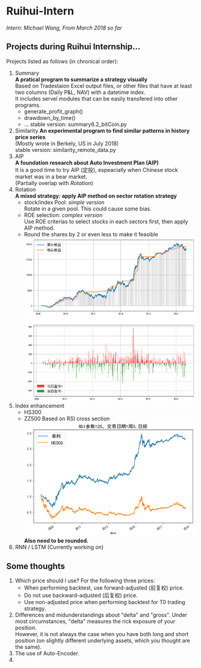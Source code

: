 # Ruihui-Intern
_Intern: Michael Wang, From March 2018 so far_
## Projects during Ruihui Internship...  
Projects listed as follows (in chronical order):
1. Summary  
  __A pratical program to summarize a strategy visually__  
  Based on Tradestaion Excel output files, or other files that have at least two columns (Daily P&L, NAV) with a datetime index.  
  It includes servel modules that can be easily transfered into other programs.  
    - generate_profit_graph()
    - drawdown_by_time()
    - ...
  stable version: summary6.2_bitCoin.py  
2. Similarity 
  __An experimental program to find similar patterns in history price series__  
  (Mostly wrote in Berkely, US in July 2018)  
  stable version: similarity_remote_data.py  
3. AIP  
  __A foundation research about Auto Investment Plan (AIP)__  
  It is a good time to try AIP (定投), espeacially when Chinese stock market was in a bear market.  
  (Partially overlap with _Rotation_)
4. Rotation   
  __A mixed strategy: apply AIP method on sector rotation strategy__  
    - stock/index Pool: _simple version_  
      Rotate in a given pool. This could cause some bias.  
    - ROE selection:  _complex version_  
      Use ROE criterias to select stocks in each sectors first, then apply AIP method.  
    - Round the shares by 2 or even less to make it feasible   
  ![image](https://github.com/Michany/Ruihui-Intern/raw/master/Rotation/定投保留1位小数10-10.png)
5. Index enhancement  
    - HS300
    - ZZ500
  Based on RSI cross section  
  ![image](https://github.com/Michany/Ruihui-Intern/raw/master/IndexEnhancement/HS300.png)   
  __Also need to be rounded.__
6. RNN / LSTM (Currently working on)


## Some thoughts
1. Which price should I use?
   For the following three prices:
   - When performing backtest, use forward-adjusted (前复权) price.  
   - Do not use backward-adjusted (后复权) price.
   - Use non-adjusted price when performing backtest for T0 trading strategy.
2. Differences and midunderstandings about "delta" and "gross".
   Under most circumstances, "delta" measures the rick exposure of your position.  
   However, it is not always the case when you have both long and short position (on slightly different underlying assets, which you thought are the same).
3. The use of Auto-Encoder.
4. 
